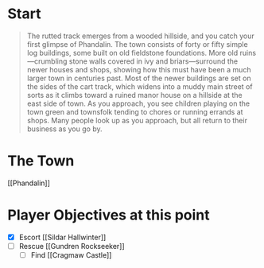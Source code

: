 # Start
> The rutted track emerges from a wooded hillside, and you
catch your first glimpse of Phandalin. The town consists of
forty or fifty simple log buildings, some built on old fieldstone
foundations. More old ruins—crumbling stone walls covered
in ivy and briars—surround the newer houses and shops,
showing how this must have been a much larger town in
centuries past. Most of the newer buildings are set
on the sides of the cart track, which widens into 
a muddy main street of sorts as it climbs toward a 
ruined manor house on a hillside at the east side of town.
As you approach, you see children playing on the town green
and townsfolk tending to chores or running errands at shops.
Many people look up as you approach, but all return to their
business as you go by.

# The Town
[[Phandalin]]

# Player Objectives at this point
- [x] Escort [[Sildar Hallwinter]]
- [ ] Rescue [[Gundren Rockseeker]]
	- [ ] Find [[Cragmaw Castle]]